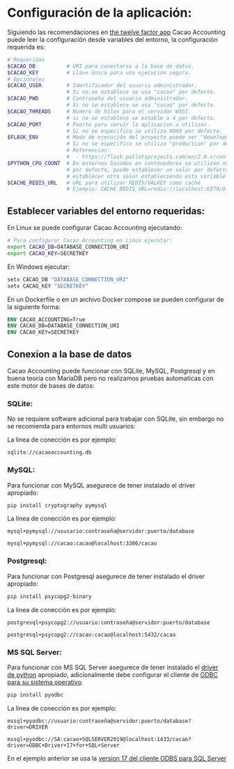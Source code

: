 # Configuración de la aplicación:

Siguiendo las recomendaciones en [the twelve factor app](https://12factor.net/config) Cacao Accounting puede leer la configuración desde variables del entorno, la configuración requerida
es:

```bash
# Requeridas
$CACAO_DB          # URI para conectarse a la base de datos.
$CACAO_KEY         # Llave única para una ejecución segura.
# Opcionales
$CACAO_USER        # Identificador del usuario administrador.
                   # Si no se establece se usa "cacao" por defecto.
$CACAO_PWD         # Contraseña del usuario administrador.
                   # Si no se establece se usa "cacao" por defecto.
$CACAO_THREADS     # Numero de hilos para el servidor WSGI.
                   # si no se establece se estable a 4 por defecto.
$CACAO_PORT        # Puerto para servir la aplicacion a utilizar.
                   # Si no se especifica se utiliza 8080 por defecto.
$FLASK_ENV         # Modo de ejecución del proyecto puede ser "development" o "production"
                   # Si no se especifica se utiliza "production" por defecto.
                   # Referencias:
                   #  - https://flask.palletsprojects.com/en/2.0.x/config/
$PYTHON_CPU_COUNT  # En entornos basados en contenedores se utilizan nucles de CPU
                   # por defecto, puede establecer un valor por defecto, puede
                   # establecer otro valor estableciendo esta variable de entorno.
$CACHE_REDIS_URL   # URL para utilizar REDIS/VALKEY como cache
                   # Ejemplo: CACHE_REDIS_URL=redis://localhost:6379/0
```

## Establecer variables del entorno requeridas:

En Linux se puede configurar Cacao Accounting ejecutando:

```bash
# Para configurar Cacao Accounting en Linux ejecutar:
export CACAO_DB=DATABASE_CONNECTION_URI
export CACAO_KEY=SECRETKEY
```

En Windows ejecutar:

```powershell
setx CACAO_DB "DATABASE_CONNECTION_URI"
setx CACAO_KEY "SECRETKEY"
```

En un Dockerfile o en un archivo Docker compose se pueden configurar de la siguiente forma:

```dockerfile
ENV CACAO_ACCOUNTING=True
ENV CACAO_DB=DATABASE_CONNECTION_URI
ENV CACAO_KEY=SECRETKEY
```

## Conexion a la base de datos

Cacao Accounting puede funcionar con SQLite, MySQL, Postgresql y en buena teoría con MariaDB pero no realizamos pruebas automaticas con este motor de bases de datos:

### SQLite:

No se requiere software adicional para trabajar con SQLite, sin embargo no se recomienda para
entornos multi usuarios:

La linea de conección es por ejemplo:

```
sqlite://cacaoaccounting.db
```

### MySQL:

Para funcionar con MySQL asegurece de tener instalado el driver apropiado:

```bash
pip install cryptography pymysql
```

La linea de conección es por ejemplo:

```
mysql+pymysql://ususario:contraseña@servidor:puerto/database

mysql+pymysql://cacao:cacao@localhost:3306/cacao
```

### Postgresql:

Para funcionar con Postgresql asegurece de tener instalado el driver apropiado:

```bash
pip install psycopg2-binary
```

La linea de conección es por ejemplo:

```
postgresql+psycopg2://usuario:contraseña@servidor:puerto/database

postgresql+psycopg2://cacao:cacao@localhost:5432/cacao
```

### MS SQL Server:

Para funcionar con MS SQL Server asegurece de tener instalado el [driver de python](https://pypi.org/project/pyodbc/) apropiado, adicionalmente debe configurar el cliente de [ODBC para su sistema operativo](https://docs.microsoft.com/en-us/sql/connect/python/pyodbc/python-sql-driver-pyodbc?view=sql-server-ver15).

```bash
pip install pyodbc
```

La linea de conección es por ejemplo:

```
mssql+pyodbc://usuario:contraseña@servidor:puerto/database?driver=DRIVER

mssql+pyodbc://SA:cacao+SQLSERVER2019@localhost:1433/cacao?driver=ODBC+Driver+17+for+SQL+Server
```

En el ejemplo anterior se usa la [version 17 del cliente ODBS para SQL Server](https://docs.microsoft.com/en-us/sql/connect/odbc/download-odbc-driver-for-sql-server?view=sql-server-ver15)
